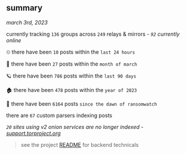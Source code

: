 
## summary
_march 3rd, 2023_

currently tracking `136` groups across `249` relays & mirrors - _`92` currently online_

⏲ there have been `10` posts within the `last 24 hours`

🦈 there have been `27` posts within the `month of march`

🪐 there have been `786` posts within the `last 90 days`

🏚 there have been `478` posts within the `year of 2023`

🦕 there have been `6164` posts `since the dawn of ransomwatch`

there are `67` custom parsers indexing posts

_`20` sites using v2 onion services are no longer indexed - [support.torproject.org](https://support.torproject.org/onionservices/v2-deprecation/)_

> see the project [README](https://github.com/joshhighet/ransomwatch#ransomwatch--) for backend technicals
